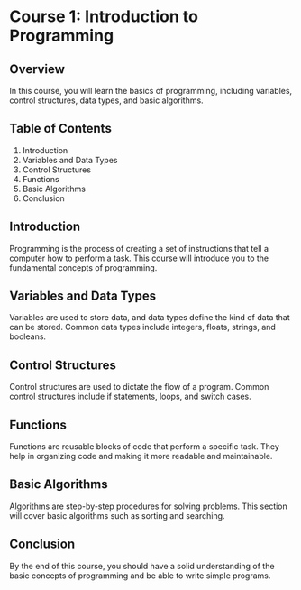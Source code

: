 # Course 1: Introduction to Programming

## Overview
In this course, you will learn the basics of programming, including variables, control structures, data types, and basic algorithms.

## Table of Contents
1. Introduction
2. Variables and Data Types
3. Control Structures
4. Functions
5. Basic Algorithms
6. Conclusion

## Introduction
Programming is the process of creating a set of instructions that tell a computer how to perform a task. This course will introduce you to the fundamental concepts of programming.

## Variables and Data Types
Variables are used to store data, and data types define the kind of data that can be stored. Common data types include integers, floats, strings, and booleans.

## Control Structures
Control structures are used to dictate the flow of a program. Common control structures include if statements, loops, and switch cases.

## Functions
Functions are reusable blocks of code that perform a specific task. They help in organizing code and making it more readable and maintainable.

## Basic Algorithms
Algorithms are step-by-step procedures for solving problems. This section will cover basic algorithms such as sorting and searching.

## Conclusion
By the end of this course, you should have a solid understanding of the basic concepts of programming and be able to write simple programs.